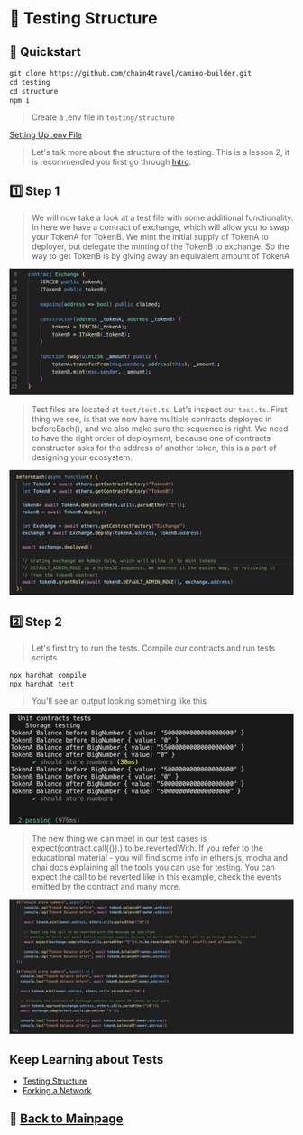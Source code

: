 # 🎹 Testing Structure

## 🌌 Quickstart

```
git clone https://github.com/chain4travel/camino-builder.git
cd testing
cd structure
npm i
```

> Create a .env file in `testing/structure`

[Setting Up .env File](../setup/README.md#setting-up-env-file)

> Let's talk more about the structure of the testing. This is a lesson 2, it is recommended you first go through [Intro](https://github.com/chain4travel/camino-builder/tree/c4t/testing/intro).

## 1️⃣ Step 1

> We will now take a look at a test file with some additional functionality. In here we have a contract of exchange, which will allow you to swap your TokenA for TokenB. We mint the initial supply of TokenA to deployer, but delegate the minting of the TokenB to exchange. So the way to get TokenB is by giving away an equivalent amount of TokenA

![image](https://github.com/juuroudojo/toolsReal/blob/main/images/Image%2006.09.2023%20at%2023.45.jpeg)

> Test files are located at `test/test.ts`. Let's inspect our `test.ts`. First thing we see, is that we now have multiple contracts deployed in beforeEach(), and we also make sure the sequence is right. We need to have the right order of deployment, because one of contracts constructor asks for the address of another token, this is a part of designing your ecosystem.

![image](https://github.com/juuroudojo/toolsReal/blob/main/images/Image%2006.09.2023%20at%2023.48.jpeg)

## 2️⃣ Step 2
> Let's first try to run the tests. Compile our contracts and run tests scripts

```
npx hardhat compile
npx hardhat test
```

> You'll see an output looking something like this

![image](https://github.com/juuroudojo/toolsReal/blob/main/images/Image%2006.09.2023%20at%2023.50.jpeg)

> The new thing we can meet in our test cases is expect(contract.call(()).).to.be.revertedWith. If you refer to the educational material - you will find some info in ethers.js, mocha and chai docs explaining all the tools you can use for testing. You can expect the call to be reverted like in this example, check the events emitted by the contract and many more.

![image](https://github.com/juuroudojo/toolsReal/blob/main/images/Image%2006.09.2023%20at%2023.53.jpeg)


## Keep Learning about Tests
- [Testing Structure](https://github.com/chain4travel/camino-builder/tree/c4t/testing/structure)
- [Forking a Network](https://github.com/chain4travel/camino-builder/tree/c4t/testing/fork)


## 🎑 [Back to Mainpage](https://github.com/chain4travel/camino-builder)